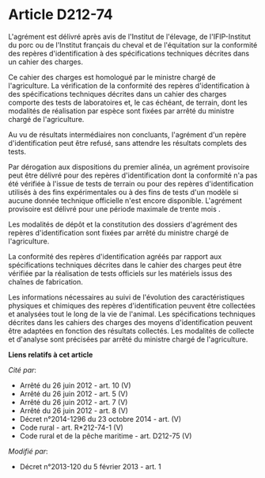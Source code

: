 # Article D212-74

L'agrément est délivré après avis de l'Institut de l'élevage, de l'IFIP-Institut du porc ou de l'Institut français du cheval
et de l'équitation sur la conformité des repères d'identification à des spécifications techniques décrites dans un cahier des
charges. 

Ce cahier des charges est homologué par le ministre chargé de l'agriculture. La vérification de la conformité des repères
d'identification à des spécifications techniques décrites dans un cahier des charges comporte des tests de laboratoires et,
le cas échéant, de terrain, dont les modalités de réalisation par espèce sont fixées par arrêté du ministre chargé de
l'agriculture. 

Au vu de résultats intermédiaires non concluants, l'agrément d'un repère d'identification peut être refusé, sans attendre les
résultats complets des tests. 

Par dérogation aux dispositions du premier alinéa, un agrément provisoire peut être délivré pour des repères d'identification
dont la conformité n'a pas été vérifiée à l'issue de tests de terrain ou pour des repères d'identification utilisés à des
fins expérimentales ou à des fins de tests d'un modèle si aucune donnée technique officielle n'est encore disponible.
L'agrément provisoire est délivré pour une période maximale de trente mois . 

Les modalités de dépôt et la constitution des dossiers d'agrément des repères d'identification sont fixées par arrêté du
ministre chargé de l'agriculture. 

La conformité des repères d'identification agréés par rapport aux spécifications techniques décrites dans le cahier des
charges peut être vérifiée par la réalisation de tests officiels sur les matériels issus des chaînes de fabrication. 

Les informations nécessaires au suivi de l'évolution des caractéristiques physiques et chimiques des repères d'identification
peuvent être collectées et analysées tout le long de la vie de l'animal. Les spécifications techniques décrites dans les
cahiers des charges des moyens d'identification peuvent être adaptées en fonction des résultats collectés. Les modalités de
collecte et d'analyse sont précisées par arrêté du ministre chargé de l'agriculture.

**Liens relatifs à cet article**

_Cité par_:

  - Arrêté du 26 juin 2012 - art. 10 (V)
  - Arrêté du 26 juin 2012 - art. 5 (V)
  - Arrêté du 26 juin 2012 - art. 7 (V)
  - Arrêté du 26 juin 2012 - art. 8 (V)
  - Décret n°2014-1296 du 23 octobre 2014 - art. (V)
  - Code rural - art. R*212-74-1 (V)
  - Code rural et de la pêche maritime - art. D212-75 (V)

_Modifié par_:

  - Décret n°2013-120 du 5 février 2013 - art. 1
